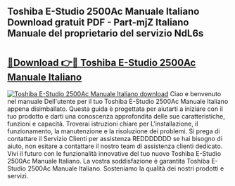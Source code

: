 ## Toshiba E-Studio 2500Ac Manuale Italiano Download gratuit PDF - Part-mjZ Italiano Manuale del proprietario del servizio NdL6s

# <h2><a href="http://dfbntrf.blite.top/?on=Toshiba+E-Studio+2500Ac+Manuale+Italiano">🔗Download 👉🔴 Toshiba E-Studio 2500Ac Manuale Italiano</a></h2>

[![Toshiba E-Studio 2500Ac Manuale Italiano download](https://i.imgur.com/lujVjoI.png)](http://dfbntrf.blite.top/?on=Toshiba+E-Studio+2500Ac+Manuale+Italiano)
Ciao e benvenuto nel manuale Dell'utente per il tuo Toshiba E-Studio 2500Ac Manuale Italiano appena disimballato. Questa guida è progettata per aiutarti a iniziare con il tuo prodotto e darti una conoscenza approfondita delle sue caratteristiche, funzioni e capacità. Troverai istruzioni chiare per L'installazione, il funzionamento, la manutenzione e la risoluzione dei problemi. Si prega di contattare il Servizio Clienti per assistenza REDDDDDDD se hai bisogno di aiuto, non esitare a contattare il nostro team di assistenza clienti dedicato. Vivi il futuro con le funzionalità innovative del tuo nuovo Toshiba E-Studio 2500Ac Manuale Italiano. La vostra soddisfazione è garantita Toshiba E-Studio 2500Ac Manuale Italiano. Sosteniamo la qualità dei nostri prodotti e servizi.
